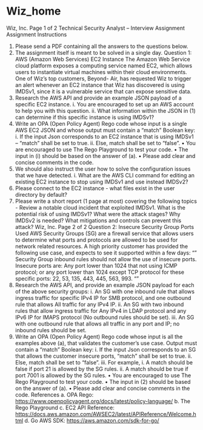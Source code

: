 # Wiz_home
Wiz, Inc. Page 1 of 2
Technical Security Analyst – Interview Assignment
Assignment Instructions
1. Please send a PDF containing all the answers to the questions below.
2. The assignment itself is meant to be solved in a single day.
Question 1: AWS (Amazon Web Services) EC2 Instance
The Amazon Web Service cloud platform exposes a computing service named EC2, which allows users
to instantiate virtual machines within their cloud environments. One of Wiz’s top customers, Beyond-
Air, has requested Wiz to trigger an alert whenever an EC2 instance that Wiz has discovered is using
IMDSv1, since it is a vulnerable service that can expose sensitive data.
1. Research the AWS API and provide an example JSON payload of a specific EC2 instance.
i. You are encouraged to set up an AWS account to help you with this question.
ii. What information within the JSON in (1) can determine if this specific instance is using
IMDSv1?
2. Write an OPA (Open Policy Agent) Rego code whose input is a single AWS EC2 JSON and whose
output must contain a “match” Boolean key:
i. If the input Json corresponds to an EC2 instance that is using IMDSv1 – “match” shall be
set to true.
ii. Else, match shall be set to “false”.
• You are encouraged to use The Rego Playground to test your code.
• The input in (i) should be based on the answer of (a).
• Please add clear and concise comments in the code.
3. We should also instruct the user how to solve the configuration issues that we have detected.
i. What are the AWS CLI command for editing an existing EC2 instance to stop using
IMDSv1 and use instead IMDSv2?
4. Please connect to the EC2 instance - what files exist in the user directory by default?
5. Please write a short report (1 page at most) covering the following topics - Review a notable
cloud incident that exploited IMDSv1. What is the potential risk of using IMDSv1? What were
the attack stages? Why IMDSv2 is needed? What mitigations and controls can prevent this
attack?
Wiz, Inc. Page 2 of 2
Question 2: Insecure Security Group Ports Used
AWS Security Groups (SG) are a firewall service that allows users to determine what ports and
protocols are allowed to be used for network related resources. A high priority customer has provided
the following use case, and expects to see it supported within a few days:
“”
Security Group inbound rules should not allow the use of insecure ports.
Insecure ports are:
Any port lower than 1024 that not using ICMP protocol; or
any port lower than 1024 except TCP protocol for these specific ports: 22, 53, 135, 443, 445, 563, 993.
“”
1. Research the AWS API, and provide an example JSON payload for each of the above security
groups:
i. An SG with one inbound rule that allows ingress traffic for specific IPv4 IP for SMB
protocol, and one outbound rule that allows All traffic for any IPv4 IP.
ii. An SG with two inbound rules that allow ingress traffic for Any IPv4 in LDAP protocol
and any IPv6 IP for IMAPS protocol (No outbound rules should be set).
iii. An SG with one outbound rule that allows all traffic in any port and IP; no inbound rules
should be set.
2. Write an OPA (Open Policy Agent) Rego code whose input is all the examples above (a), that
validates the customer’s use case. Output must contain a “match” Boolean key:
i. If the input Json corresponds to an SG that allows the customer insecure ports, “match”
shall be set to true.
ii. Else, match shall be set to “false”.
iii. For example,
i. A match should be false if port 21 is allowed by the SG rules.
ii. A match should be true if port 7001 is allowed by the SG rules.
• You are encouraged to use The Rego Playground to test your code.
• The input in (2) should be based on the answer of (a).
• Please add clear and concise comments in the code.
References
a. OPA Rego: https://www.openpolicyagent.org/docs/latest/policy-language/
b. The Rego Playground
c. EC2 API Reference:
https://docs.aws.amazon.com/AWSEC2/latest/APIReference/Welcome.html
d. Go AWS SDK: https://aws.amazon.com/sdk-for-go/
